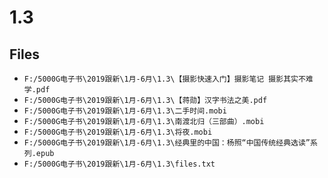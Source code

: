 # 1.3

## Files

- `F:/5000G电子书\2019跟新\1月-6月\1.3\【摄影快速入门】摄影笔记 摄影其实不难学.pdf`
- `F:/5000G电子书\2019跟新\1月-6月\1.3\【蒋勋】汉字书法之美.pdf`
- `F:/5000G电子书\2019跟新\1月-6月\1.3\二手时间.mobi`
- `F:/5000G电子书\2019跟新\1月-6月\1.3\南渡北归（三部曲）.mobi`
- `F:/5000G电子书\2019跟新\1月-6月\1.3\将夜.mobi`
- `F:/5000G电子书\2019跟新\1月-6月\1.3\经典里的中国：杨照“中国传统经典选读”系列.epub`
- `F:/5000G电子书\2019跟新\1月-6月\1.3\files.txt`

